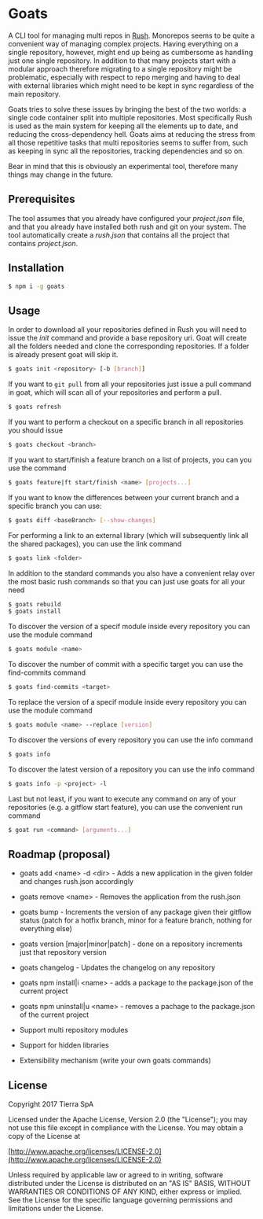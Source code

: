 # Goats

A CLI tool for managing multi repos in [Rush](http://aka.ms/rush).
Monorepos seems to be quite a convenient way of managing complex projects. Having everything on a single repository, however, might end up being as cumbersome as 
handling just one single repository. In addition to that many projects start with a modular approach therefore migrating to a single repository might be problematic,
especially with respect to repo merging and having to deal with external libraries which might need to be kept in sync regardless of the main repository.

Goats tries to solve these issues by bringing the best of the two worlds: a single code container split into multiple repositories. Most specifically Rush is used
as the main system for keeping all the elements up to date, and reducing the cross-dependency hell. Goats aims at reducing the stress from all those repetitive tasks
that multi repositories seems to suffer from, such as keeping in sync all the repositories, tracking dependencies and so on.

Bear in mind that this is obviously an experimental tool, therefore many things may change in the future.

## Prerequisites

The tool assumes that you already have configured your *project.json* file, and that you already have installed both rush and git on your system. The tool automatically create a *rush.json* that contains all the project that contains *project.json*.

## Installation

```bash
$ npm i -g goats
```

## Usage

In order to download all your repositories defined in Rush you will need to issue the *init* command and provide a base repository uri. Goat will create all the folders needed and clone the corresponding repositories. If a folder is already present goat will skip it.

```bash
$ goats init <repository> [-b [branch]]
```

If you want to `git pull` from all your repositories just issue a pull command in goat, which will scan all  of your repositories and perform a pull.

```bash
$ goats refresh
```

If you want to perform a checkout on a specific branch in all repositories you should issue

```bash
$ goats checkout <branch>
```

If you want to start/finish a feature branch on a list of projects, you can you use the command
```bash
$ goats feature|ft start/finish <name> [projects...]
```

If you want to know the differences between your current branch and a specific branch you can use:
```bash
$ goats diff <baseBranch> [--show-changes]
```

For performing a link to an external library (which will subsequently link all the shared packages), you can use the link command

```bash
$ goats link <folder>
```

In addition to the standard commands you also have a convenient relay over the most basic rush commands so that you can just use goats for all your need

```bash
$ goats rebuild
$ goats install
```

To discover the version of a specif module inside every repository you can use the module command

```bash
$ goats module <name>
```

To discover the number of commit with a specific target you can use the find-commits command

```bash
$ goats find-commits <target>
```

To replace the version of a specif module inside every repository you can use the module command

```bash
$ goats module <name> --replace [version]
```

To discover the versions of every repository you can use the info command

```bash
$ goats info
```

To discover the latest version of a repository you can use the info command

```bash
$ goats info -p <project> -l
```

Last but not least, if you want to execute any command on any of your repositories (e.g. a gitflow start feature), you can use the convenient run command

```bash
$ goat run <command> [arguments...]
```

## Roadmap (proposal)

* goats add \<name\> -d \<dir\> - Adds a new application in the given folder and changes rush.json accordingly
* goats remove \<name\> - Removes the application from the rush.json
* goats bump - Increments the version of any package given their gitflow status (patch for a hotfix branch, minor for a feature branch, nothing for everything else)
* goats version [major|minor|patch] - done on a repository increments just that repository version
* goats changelog - Updates the changelog on any repository
* goats npm install|i \<name\> - adds a package to the package.json of the current project
* goats npm uninstall|u \<name\> - removes a pachage to the package.json of the current project

* Support multi repository modules
* Support for hidden libraries
* Extensibility mechanism (write your own goats commands)

## License

Copyright 2017 Tierra SpA

Licensed under the Apache License, Version 2.0 (the "License");
you may not use this file except in compliance with the License.
You may obtain a copy of the License at

[http://www.apache.org/licenses/LICENSE-2.0](http://www.apache.org/licenses/LICENSE-2.0)

Unless required by applicable law or agreed to in writing, software
distributed under the License is distributed on an "AS IS" BASIS,
WITHOUT WARRANTIES OR CONDITIONS OF ANY KIND, either express or implied.
See the License for the specific language governing permissions and
limitations under the License.
